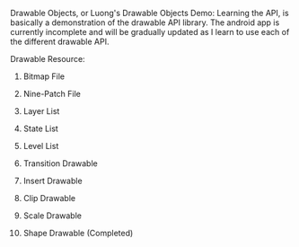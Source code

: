 Drawable Objects, or Luong\'s Drawable Objects Demo: Learning the API, is basically a demonstration of the drawable API library. The android app is currently incomplete and will be gradually updated as I learn to use each of the different drawable API.

Drawable Resource:

1. Bitmap File

2. Nine-Patch File

3. Layer List

4. State List

5. Level List

6. Transition Drawable

7. Insert Drawable

8. Clip Drawable

9. Scale Drawable

10. Shape Drawable (Completed)